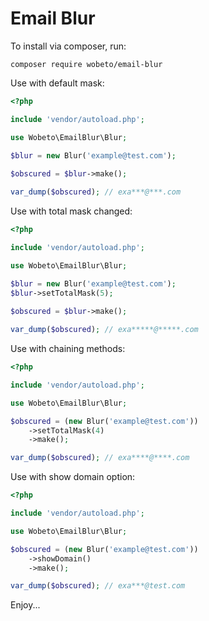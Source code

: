 # Email Blur

To install via composer, run:

```
composer require wobeto/email-blur
```

Use with default mask:

```php
<?php

include 'vendor/autoload.php';

use Wobeto\EmailBlur\Blur;

$blur = new Blur('example@test.com');
    
$obscured = $blur->make();

var_dump($obscured); // exa***@***.com
```

Use with total mask changed:

```php
<?php

include 'vendor/autoload.php';

use Wobeto\EmailBlur\Blur;

$blur = new Blur('example@test.com');
$blur->setTotalMask(5);
    
$obscured = $blur->make();

var_dump($obscured); // exa*****@*****.com
```

Use with chaining methods:

```php
<?php

include 'vendor/autoload.php';

use Wobeto\EmailBlur\Blur;

$obscured = (new Blur('example@test.com'))
    ->setTotalMask(4)
    ->make();

var_dump($obscured); // exa****@****.com
```

Use with show domain option:

```php
<?php

include 'vendor/autoload.php';

use Wobeto\EmailBlur\Blur;

$obscured = (new Blur('example@test.com'))
    ->showDomain()
    ->make();

var_dump($obscured); // exa***@test.com
```

Enjoy...